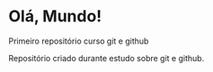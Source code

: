 # Olá, Mundo!
 Primeiro repositório curso git e github

 Repositório criado durante estudo sobre git e github.
